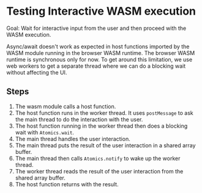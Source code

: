 # Testing Interactive WASM execution

Goal: Wait for interactive input from the user and then proceed with the WASM execution.

Async/await doesn't work as expected in host functions imported by the WASM module running in the browser WASM runtime. The browser WASM runtime is synchronous only for now. To get around this limitation, we use web workers to get a separate thread where we can do a blocking wait without affecting the UI.

## Steps

1. The wasm module calls a host function.
2. The host function runs in the worker thread. It uses `postMessage` to ask the main thread to do the interaction with the user.
3. The host function running in the worker thread then does a blocking wait with `Atomics.wait`.
4. The main thread handles the user interaction.
5. The main thread puts the result of the user interaction in a shared array buffer.
6. The main thread then calls `Atomics.notify` to wake up the worker thread.
7. The worker thread reads the result of the user interaction from the shared array buffer.
8. The host function returns with the result.
